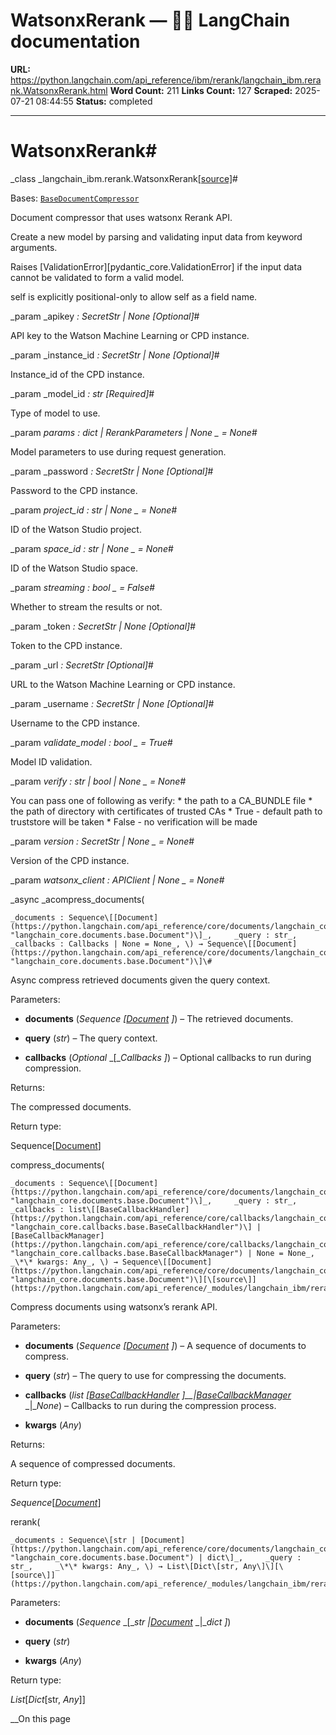 # WatsonxRerank — 🦜🔗 LangChain  documentation

**URL:** https://python.langchain.com/api_reference/ibm/rerank/langchain_ibm.rerank.WatsonxRerank.html
**Word Count:** 211
**Links Count:** 127
**Scraped:** 2025-07-21 08:44:55
**Status:** completed

---

# WatsonxRerank\#

_class _langchain\_ibm.rerank.WatsonxRerank[\[source\]](https://python.langchain.com/api_reference/_modules/langchain_ibm/rerank.html#WatsonxRerank)\#     

Bases: [`BaseDocumentCompressor`](https://python.langchain.com/api_reference/core/documents/langchain_core.documents.compressor.BaseDocumentCompressor.html#langchain_core.documents.compressor.BaseDocumentCompressor "langchain_core.documents.compressor.BaseDocumentCompressor")

Document compressor that uses watsonx Rerank API.

Create a new model by parsing and validating input data from keyword arguments.

Raises \[ValidationError\]\[pydantic\_core.ValidationError\] if the input data cannot be validated to form a valid model.

self is explicitly positional-only to allow self as a field name.

_param _apikey _: SecretStr | None_ _\[Optional\]_\#     

API key to the Watson Machine Learning or CPD instance.

_param _instance\_id _: SecretStr | None_ _\[Optional\]_\#     

Instance\_id of the CPD instance.

_param _model\_id _: str_ _\[Required\]_\#     

Type of model to use.

_param _params _: dict | RerankParameters | None_ _ = None_\#     

Model parameters to use during request generation.

_param _password _: SecretStr | None_ _\[Optional\]_\#     

Password to the CPD instance.

_param _project\_id _: str | None_ _ = None_\#     

ID of the Watson Studio project.

_param _space\_id _: str | None_ _ = None_\#     

ID of the Watson Studio space.

_param _streaming _: bool_ _ = False_\#     

Whether to stream the results or not.

_param _token _: SecretStr | None_ _\[Optional\]_\#     

Token to the CPD instance.

_param _url _: SecretStr_ _\[Optional\]_\#     

URL to the Watson Machine Learning or CPD instance.

_param _username _: SecretStr | None_ _\[Optional\]_\#     

Username to the CPD instance.

_param _validate\_model _: bool_ _ = True_\#     

Model ID validation.

_param _verify _: str | bool | None_ _ = None_\#     

You can pass one of following as verify: \* the path to a CA\_BUNDLE file \* the path of directory with certificates of trusted CAs \* True - default path to truststore will be taken \* False - no verification will be made

_param _version _: SecretStr | None_ _ = None_\#     

Version of the CPD instance.

_param _watsonx\_client _: APIClient | None_ _ = None_\#     

_async _acompress\_documents\(

    _documents : Sequence\[[Document](https://python.langchain.com/api_reference/core/documents/langchain_core.documents.base.Document.html#langchain_core.documents.base.Document "langchain_core.documents.base.Document")\]_,     _query : str_,     _callbacks : Callbacks | None = None_, \) → Sequence\[[Document](https://python.langchain.com/api_reference/core/documents/langchain_core.documents.base.Document.html#langchain_core.documents.base.Document "langchain_core.documents.base.Document")\]\#     

Async compress retrieved documents given the query context.

Parameters:     

  * **documents** \(_Sequence_ _\[_[_Document_](https://python.langchain.com/api_reference/core/documents/langchain_core.documents.base.Document.html#langchain_core.documents.base.Document "langchain_core.documents.base.Document") _\]_\) – The retrieved documents.

  * **query** \(_str_\) – The query context.

  * **callbacks** \(_Optional_ _\[__Callbacks_ _\]_\) – Optional callbacks to run during compression.

Returns:     

The compressed documents.

Return type:     

Sequence\[[Document](https://python.langchain.com/api_reference/core/documents/langchain_core.documents.base.Document.html#langchain_core.documents.base.Document "langchain_core.documents.base.Document")\]

compress\_documents\(

    _documents : Sequence\[[Document](https://python.langchain.com/api_reference/core/documents/langchain_core.documents.base.Document.html#langchain_core.documents.base.Document "langchain_core.documents.base.Document")\]_,     _query : str_,     _callbacks : list\[[BaseCallbackHandler](https://python.langchain.com/api_reference/core/callbacks/langchain_core.callbacks.base.BaseCallbackHandler.html#langchain_core.callbacks.base.BaseCallbackHandler "langchain_core.callbacks.base.BaseCallbackHandler")\] | [BaseCallbackManager](https://python.langchain.com/api_reference/core/callbacks/langchain_core.callbacks.base.BaseCallbackManager.html#langchain_core.callbacks.base.BaseCallbackManager "langchain_core.callbacks.base.BaseCallbackManager") | None = None_,     _\*\* kwargs: Any_, \) → Sequence\[[Document](https://python.langchain.com/api_reference/core/documents/langchain_core.documents.base.Document.html#langchain_core.documents.base.Document "langchain_core.documents.base.Document")\][\[source\]](https://python.langchain.com/api_reference/_modules/langchain_ibm/rerank.html#WatsonxRerank.compress_documents)\#     

Compress documents using watsonx’s rerank API.

Parameters:     

  * **documents** \(_Sequence_ _\[_[_Document_](https://python.langchain.com/api_reference/core/documents/langchain_core.documents.base.Document.html#langchain_core.documents.base.Document "langchain_core.documents.base.Document") _\]_\) – A sequence of documents to compress.

  * **query** \(_str_\) – The query to use for compressing the documents.

  * **callbacks** \(_list_ _\[_[_BaseCallbackHandler_](https://python.langchain.com/api_reference/core/callbacks/langchain_core.callbacks.base.BaseCallbackHandler.html#langchain_core.callbacks.base.BaseCallbackHandler "langchain_core.callbacks.base.BaseCallbackHandler") _\]__|_[_BaseCallbackManager_](https://python.langchain.com/api_reference/core/callbacks/langchain_core.callbacks.base.BaseCallbackManager.html#langchain_core.callbacks.base.BaseCallbackManager "langchain_core.callbacks.base.BaseCallbackManager") _|__None_\) – Callbacks to run during the compression process.

  * **kwargs** \(_Any_\)

Returns:     

A sequence of compressed documents.

Return type:     

_Sequence_\[[_Document_](https://python.langchain.com/api_reference/core/documents/langchain_core.documents.base.Document.html#langchain_core.documents.base.Document "langchain_core.documents.base.Document")\]

rerank\(

    _documents : Sequence\[str | [Document](https://python.langchain.com/api_reference/core/documents/langchain_core.documents.base.Document.html#langchain_core.documents.base.Document "langchain_core.documents.base.Document") | dict\]_,     _query : str_,     _\*\* kwargs: Any_, \) → List\[Dict\[str, Any\]\][\[source\]](https://python.langchain.com/api_reference/_modules/langchain_ibm/rerank.html#WatsonxRerank.rerank)\#     

Parameters:     

  * **documents** \(_Sequence_ _\[__str_ _|_[_Document_](https://python.langchain.com/api_reference/core/documents/langchain_core.documents.base.Document.html#langchain_core.documents.base.Document "langchain_core.documents.base.Document") _|__dict_ _\]_\)

  * **query** \(_str_\)

  * **kwargs** \(_Any_\)

Return type:     

_List_\[_Dict_\[str, _Any_\]\]

__On this page